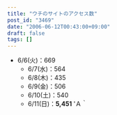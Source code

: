 ```yaml
---
title: "ウチのサイトのアクセス数"
post_id: "3469"
date: "2006-06-12T00:43:00+09:00"
draft: false
tags: []
---
```



* 6/6(火)：669
  * 6/7(水)：564
  * 6/8(木)：435
  * 6/9(金)：506
  * 6/10(土)：540
  * 6/11(日)：**5,451**
'Ａ｀
